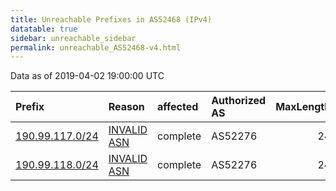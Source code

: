 ```yaml
---
title: Unreachable Prefixes in AS52468 (IPv4)
datatable: true
sidebar: unreachable_sidebar
permalink: unreachable_AS52468-v4.html
---
```


Data as of 2019-04-02 19:00:00 UTC


<div class="datatable-begin"></div>

| Prefix                                                   | Reason                                                                                                 | affected   | Authorized AS   |   MaxLength | Anchor                                         |   unreachable /24s |
|:---------------------------------------------------------|:-------------------------------------------------------------------------------------------------------|:-----------|:----------------|------------:|:-----------------------------------------------|-------------------:|
| [190.99.117.0/24](https://stat.ripe.net/190.99.117.0/24) | [INVALID ASN](https://rpki-validator.ripe.net/announcement-preview?asn=AS52468&prefix=190.99.117.0/24) | complete   | AS52276         |          24 | [LACNIC](unreachable_LACNIC_RPKI_Root-v4.html) |                  1 |
| [190.99.118.0/24](https://stat.ripe.net/190.99.118.0/24) | [INVALID ASN](https://rpki-validator.ripe.net/announcement-preview?asn=AS52468&prefix=190.99.118.0/24) | complete   | AS52276         |          24 | [LACNIC](unreachable_LACNIC_RPKI_Root-v4.html) |                  1 |

<div class="datatable-end"></div>